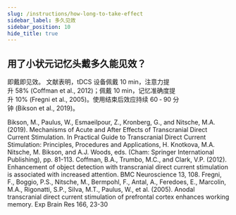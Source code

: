 ```yaml
---
slug: /instructions/how-long-to-take-effect
sidebar_label: 多久见效
sidebar_position: 10
hide_title: true
---
```


## 用了小状元记忆头戴多久能见效？

即戴即见效。 文献表明，tDCS 设备佩戴 10 min，注意力提升 58% (Coffman et al., 2012)；佩戴 10 min，记忆准确度提升 10% (Fregni et al., 2005)。使用结束后效应持续 60 ‑ 90 分钟 (Bikson et al., 2019)。

Bikson, M., Paulus, W., Esmaeilpour, Z., Kronberg, G., and Nitsche, M.A. (2019). Mechanisms of Acute and After Effects of Transcranial Direct Current Stimulation. In Practical Guide to Transcranial Direct Current Stimulation: Principles, Procedures and Applications, H. Knotkova, M.A. Nitsche, M. Bikson, and A.J. Woods, eds. (Cham: Springer International Publishing), pp. 81-113.
Coffman, B.A., Trumbo, M.C., and Clark, V.P. (2012). Enhancement of object detection with transcranial direct current stimulation is associated with increased attention. BMC Neuroscience 13, 108.
Fregni, F., Boggio, P.S., Nitsche, M., Bermpohl, F., Antal, A., Feredoes, E., Marcolin, M.A., Rigonatti, S.P., Silva, M.T., Paulus, W., et al. (2005). Anodal transcranial direct current stimulation of prefrontal cortex enhances working memory. Exp Brain Res 166, 23-30